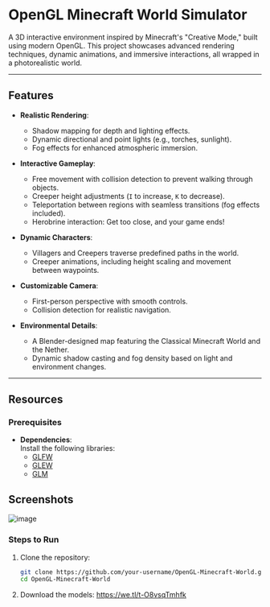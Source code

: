 # OpenGL Minecraft World Simulator 

A 3D interactive environment inspired by Minecraft's "Creative Mode," built using modern OpenGL. This project showcases advanced rendering techniques, dynamic animations, and immersive interactions, all wrapped in a photorealistic world.

---

## Features

- **Realistic Rendering**:
  - Shadow mapping for depth and lighting effects.
  - Dynamic directional and point lights (e.g., torches, sunlight).
  - Fog effects for enhanced atmospheric immersion.

- **Interactive Gameplay**:
  - Free movement with collision detection to prevent walking through objects.
  - Creeper height adjustments (`I` to increase, `K` to decrease).
  - Teleportation between regions with seamless transitions (fog effects included).
  - Herobrine interaction: Get too close, and your game ends!

- **Dynamic Characters**:
  - Villagers and Creepers traverse predefined paths in the world.
  - Creeper animations, including height scaling and movement between waypoints.

- **Customizable Camera**:
  - First-person perspective with smooth controls.
  - Collision detection for realistic navigation.

- **Environmental Details**:
  - A Blender-designed map featuring the Classical Minecraft World and the Nether.
  - Dynamic shadow casting and fog density based on light and environment changes.

---

##  Resources

### Prerequisites
- **Dependencies**:  
  Install the following libraries:
  - [GLFW](https://www.glfw.org/)
  - [GLEW](http://glew.sourceforge.net/)
  - [GLM](https://github.com/g-truc/glm)
 
## Screenshots
![image](https://github.com/user-attachments/assets/c5da9d3f-29a8-47e9-8503-11487787477e)


### Steps to Run
1. Clone the repository:
   ```bash
   git clone https://github.com/your-username/OpenGL-Minecraft-World.git
   cd OpenGL-Minecraft-World
2. Download the models:
https://we.tl/t-O8vsqTmhfk

